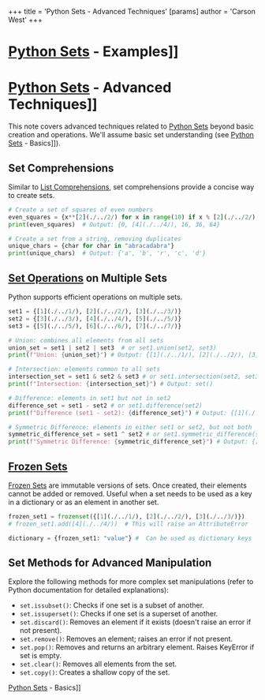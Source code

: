 +++
 title = 'Python Sets - Advanced Techniques'
[params]
	author = 'Carson West'
+++
# [Python Sets](./../python-sets/) - Examples]]
# [Python Sets](./../python-sets/) - Advanced Techniques]] 
This note covers advanced techniques related to [Python Sets](./../python-sets/) beyond basic creation and operations.  We'll assume basic set understanding (see [Python Sets](./../python-sets/) - Basics]]).

## Set Comprehensions

Similar to [List Comprehensions](./../list-comprehensions/), set comprehensions provide a concise way to create sets.

```python
# Create a set of squares of even numbers
even_squares = {x**[2](./../2/) for x in range(10) if x % [2](./../2/) == 0}
print(even_squares)  # Output: {0, [4](./../4/), 16, 36, 64}

# Create a set from a string, removing duplicates
unique_chars = {char for char in "abracadabra"}
print(unique_chars)  # Output: {'a', 'b', 'r', 'c', 'd'}
```

## [Set Operations](./../set-operations/) on Multiple Sets

Python supports efficient operations on multiple sets.

```python
set1 = {[1](./../1/), [2](./../2/), [3](./../3/)}
set2 = {[3](./../3/), [4](./../4/), [5](./../5/)}
set3 = {[5](./../5/), [6](./../6/), [7](./../7/)}

# Union: combines all elements from all sets
union_set = set1 | set2 | set3  # or set1.union(set2, set3)
print(f"Union: {union_set}") # Output: {[1](./../1/), [2](./../2/), [3](./../3/), [4](./../4/), [5](./../5/), [6](./../6/), [7](./../7/)}

# Intersection: elements common to all sets
intersection_set = set1 & set2 & set3 # or set1.intersection(set2, set3)
print(f"Intersection: {intersection_set}") # Output: set()

# Difference: elements in set1 but not in set2
difference_set = set1 - set2 # or set1.difference(set2)
print(f"Difference (set1 - set2): {difference_set}") # Output: {[1](./../1/), [2](./../2/)}

# Symmetric Difference: elements in either set1 or set2, but not both
symmetric_difference_set = set1 ^ set2 # or set1.symmetric_difference(set2)
print(f"Symmetric Difference: {symmetric_difference_set}") # Output: {[1](./../1/), [2](./../2/), [4](./../4/), [5](./../5/)}
```


## [Frozen Sets](./../frozen-sets/) 
[Frozen Sets](./../frozen-sets/) are immutable versions of sets.  Once created, their elements cannot be added or removed.  Useful when a set needs to be used as a key in a dictionary or as an element in another set.

```python
frozen_set1 = frozenset({[1](./../1/), [2](./../2/), [3](./../3/)})
# frozen_set1.add([4](./../4/))  # This will raise an AttributeError

dictionary = {frozen_set1: "value"} #  Can be used as dictionary keys
```

##  Set Methods for Advanced Manipulation

Explore the following methods for more complex set manipulations (refer to Python documentation for detailed explanations):


* `set.issubset()`: Checks if one set is a subset of another.
* `set.issuperset()`: Checks if one set is a superset of another.
* `set.discard()`: Removes an element if it exists (doesn't raise an error if not present).
* `set.remove()`: Removes an element; raises an error if not present.
* `set.pop()`: Removes and returns an arbitrary element. Raises KeyError if set is empty.
* `set.clear()`: Removes all elements from the set.
* `set.copy()`: Creates a shallow copy of the set.


[Python Sets](./../python-sets/) - Basics]]

